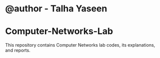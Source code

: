 # @author - Talha Yaseen
# Computer-Networks-Lab

This repository contains Computer Networks lab codes, its explanations, and reports.
